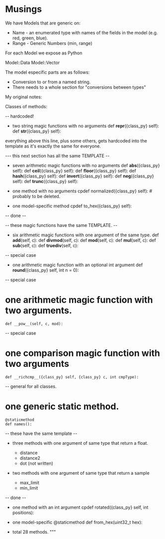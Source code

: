 # Musings #

We have Models that are generic on:

* Name - an enumerated type with names of the fields in the model (e.g. red, green, blue).
* Range - Generic Numbers (min, range)

For each Model we expose as Python

Model::Data
Model::Vector



The model especific parts are as follows:

* Conversion to or from a named string.
* There needs to a whole section for "conversions between types"


My original notes:


Classes of methods:

-- hardcoded!
* two string magic functions with no arguments
    def __repr__({class_py} self):
    def __str__({class_py} self):

everything above this line, plus some others, gets hardcoded into the
template as it's exactly the same for everyone.


--- this next section has all the same TEMPLATE --
* seven arithmetic magic functions with no arguments
    def __abs__({class_py} self):
    def __ceil__({class_py} self):
    def __floor__({class_py} self):
    def __hash__({class_py} self):
    def __invert__({class_py} self):
    def __neg__({class_py} self):
    def __trunc__({class_py} self):

* one method with no arguments
    cpdef normalized({class_py} self):  # probably to be deleted.

* one model-specific method
    cpdef to_hex({class_py} self):

-- done --


-- these magic functions have the same TEMPLATE. --
* six arithmetic magic functions with one argument of the same type.
    def __add__(self, c):
    def __divmod__(self, c):
    def __mod__(self, c):
    def __mul__(self, c):
    def __sub__(self, c):
    def __truediv__(self, c):

-- special case
* one arithmetic magic function with an optional int argument
    def __round__({class_py} self, int n = 0):

-- special case
# one arithmetic magic function with two arguments.
    def __pow__(self, c, mod):

-- special case
# one comparison magic function with two arguments
    def __richcmp__({class_py} self, {class_py} c, int cmpType):

-- general for all classes.
# one generic static method.
    @staticmethod
    def names():

-- these have the same template --
* three methods with one argument of same type that return a float.
  * distance
  * distance2
  * dot (not written)

* two methods with one argument of same type that return a sample
  * max_limit
  * min_limit

-- done --

* one method with an int argument
    cpdef rotated({class_py} self, int positions):

* one model-specific @staticmethod
    def from_hex(uint32_t hex):

* total 28 methods.
"""

